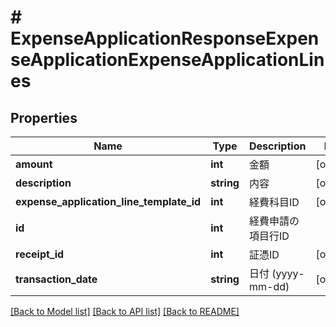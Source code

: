 # # ExpenseApplicationResponseExpenseApplicationExpenseApplicationLines

## Properties

Name | Type | Description | Notes
------------ | ------------- | ------------- | -------------
**amount** | **int** | 金額 | [optional] 
**description** | **string** | 内容 | [optional] 
**expense_application_line_template_id** | **int** | 経費科目ID | [optional] 
**id** | **int** | 経費申請の項目行ID | 
**receipt_id** | **int** | 証憑ID | [optional] 
**transaction_date** | **string** | 日付 (yyyy-mm-dd) | [optional] 

[[Back to Model list]](../../README.md#documentation-for-models) [[Back to API list]](../../README.md#documentation-for-api-endpoints) [[Back to README]](../../README.md)


